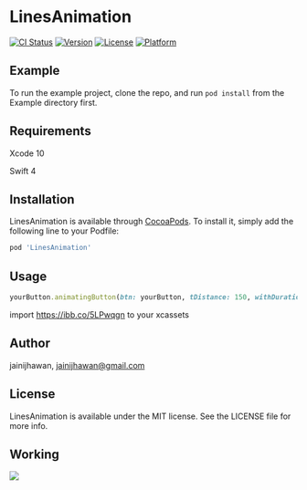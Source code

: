 # LinesAnimation

[![CI Status](https://img.shields.io/travis/jainijhawan/LinesAnimation.svg?style=flat)](https://travis-ci.org/jainijhawan/LinesAnimation)
[![Version](https://img.shields.io/cocoapods/v/LinesAnimation.svg?style=flat)](https://cocoapods.org/pods/LinesAnimation)
[![License](https://img.shields.io/cocoapods/l/LinesAnimation.svg?style=flat)](https://cocoapods.org/pods/LinesAnimation)
[![Platform](https://img.shields.io/cocoapods/p/LinesAnimation.svg?style=flat)](https://cocoapods.org/pods/LinesAnimation)

## Example

To run the example project, clone the repo, and run `pod install` from the Example directory first.

## Requirements

Xcode 10

Swift 4

## Installation

LinesAnimation is available through [CocoaPods](https://cocoapods.org). To install
it, simply add the following line to your Podfile:

```ruby
pod 'LinesAnimation'
```

## Usage
```ruby
yourButton.animatingButton(btn: yourButton, tDistance: 150, withDuration: 1, numberOfLines: 8)
```
import https://ibb.co/5LPwqgn  to your xcassets

## Author

jainijhawan, jainijhawan@gmail.com

## License

LinesAnimation is available under the MIT license. See the LICENSE file for more info.

## Working

![](https://i.ibb.co/n69Y9ZK/ezgif-com-video-to-gif.gif)

